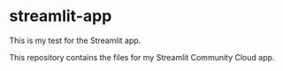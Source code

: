 # streamlit-app
This is my test for the Streamlit app.

This repository contains the files for my Streamlit Community Cloud app.
